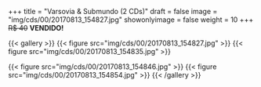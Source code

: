 +++
title = "Varsovia & Submundo (2 CDs)"
draft = false
image = "img/cds/00/20170813_154827.jpg"
showonlyimage = false
weight = 10
+++
<span class="sold">~~R$ 40~~</span> **VENDIDO!**

<!--more-->


{{< gallery >}}
{{< figure src="img/cds/00/20170813_154827.jpg" >}}
{{< figure src="img/cds/00/20170813_154835.jpg" >}}

{{< figure src="img/cds/00/20170813_154846.jpg" >}}
{{< figure src="img/cds/00/20170813_154854.jpg" >}}
{{< /gallery >}}
